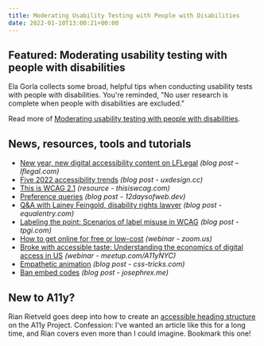 ```yaml
---
title: Moderating Usability Testing with People with Disabilities
date: 2022-01-10T13:00:21+00:00
---
```


## Featured: Moderating usability testing with people with disabilities

Ela Gorla collects some broad, helpful tips when conducting usability tests with people with disabilities. You're reminded, "No user research is complete when people with disabilities are excluded."

Read more of [Moderating usability testing with people with disabilities](https://tetralogical.com/blog/2022/01/04/moderating-usability-testing-sessions-with-people-with-disabilities/).

## News, resources, tools and tutorials

- [New year, new digital accessibility content on LFLegal](https://www.lflegal.com/2022/01/new-year-updates/) *(blog post – lflegal.com)*
- [Five 2022 accessibility trends](https://uxdesign.cc/five-2022-accessibility-trends-9b0fe09adef2) _(blog post - uxdesign.cc)_
- [This is WCAG 2.1](https://thisiswcag.com/) *(resource - thisiswcag.com)*
- [Preference queries](https://12daysofweb.dev/2021/preference-queries/) *(blog post - 12daysofweb.dev)*
- [Q&A with Lainey Feingold, disability rights lawyer](https://equalentry.com/accessibility-activist-lainey-feingold/) *(blog post - equalentry.com)*
- [Labeling the point: Scenarios of label misuse in WCAG](https://www.tpgi.com/labeling-the-point-scenarios-of-label-misuse-in-wcag/) *(blog post - tpgi.com)*
- [How to get online for free or low-cost](https://us02web.zoom.us/webinar/register/7716414824112/WN_4oQv5ifiRRCUymtkMNREoQ) *(webinar - zoom.us)*
- [Broke with accessible taste: Understanding the economics of digital access in US](https://www.meetup.com/A11yNYC/events/282246008/) *(webinar - meetup.com/A11yNYC)*
- [Empathetic animation](https://css-tricks.com/empathetic-animation/) *(blog post - css-tricks.com)*
- [Ban embed codes](https://www.josephrex.me/ban-embed-codes/) *(blog post - josephrex.me)*

## New to A11y?

Rian Rietveld goes deep into how to create an [accessible heading structure](https://www.a11yproject.com/posts/how-to-accessible-heading-structure/) on the A11y Project. Confession: I've wanted an article like this for a long time, and Rian covers even more than I could imagine. Bookmark this one!
